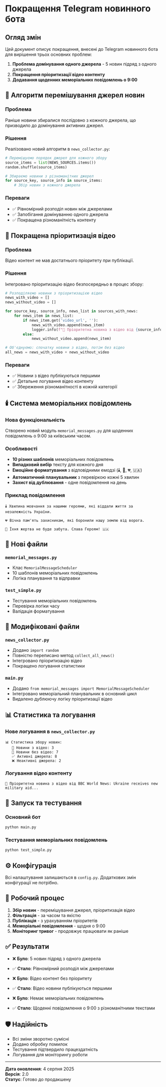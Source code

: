# Покращення Telegram новинного бота

## Огляд змін

Цей документ описує покращення, внесені до Telegram новинного бота для вирішення трьох основних проблем:

1. **Проблема домінування одного джерела** - 5 новин підряд з одного джерела
2. **Покращення пріоритизації відео контенту**
3. **Додавання щоденних меморіальних повідомлень о 9:00**

## 🔄 Алгоритм перемішування джерел новин

### Проблема
Раніше новини збиралися послідовно з кожного джерела, що призводило до домінування активних джерел.

### Рішення
Реалізовано новий алгоритм в `news_collector.py`:

```python
# Перемішуємо порядок джерел для кожного збору
source_items = list(NEWS_SOURCES.items())
random.shuffle(source_items)

# Збираємо новини з різноманітних джерел
for source_key, source_info in source_items:
    # Збір новин з кожного джерела
```

### Переваги
- ✅ Рівномірний розподіл новин між джерелами
- ✅ Запобігання домінуванню одного джерела
- ✅ Покращена різноманітність контенту

## 🎥 Покращена пріоритизація відео

### Проблема
Відео контент не мав достатнього пріоритету при публікації.

### Рішення
Інтегровано пріоритизацію відео безпосередньо в процес збору:

```python
# Розподіляємо новини з пріоритизацією відео
news_with_video = []
news_without_video = []

for source_key, source_info, news_list in sources_with_news:
    for news_item in news_list:
        if news_item.get('video_url', ''):
            news_with_video.append(news_item)
            logger.info(f"🎥 Пріоритетна новина з відео від {source_info['name']}")
        else:
            news_without_video.append(news_item)

# Об'єднуємо: спочатку новини з відео, потім без відео
all_news = news_with_video + news_without_video
```

### Переваги
- ✅ Новини з відео публікуються першими
- ✅ Детальне логування відео контенту
- ✅ Збереження різноманітності в кожній категорії

## 🕯️ Система меморіальних повідомлень

### Нова функціональність
Створено новий модуль `memorial_messages.py` для щоденних повідомлень о 9:00 за київським часом.

### Особливості
- **10 різних шаблонів** меморіальних повідомлень
- **Випадковий вибір** тексту для кожного дня
- **Емоційне форматування** з відповідними емодзі (🕯️, 🙏, 💔, 🇺🇦)
- **Автоматичний планувальник** з перевіркою кожні 5 хвилин
- **Захист від дублювання** - одне повідомлення на день

### Приклад повідомлення
```
🕯️ Хвилина мовчання за нашими героями, які віддали життя за незалежність України.

💔 Вічна пам'ять захисникам, які боронили нашу землю від ворога.

🙏 Їхня жертва не буде забута. Слава Героям! 🇺🇦
```

## 📁 Нові файли

### `memorial_messages.py`
- Клас `MemorialMessageScheduler`
- 10 шаблонів меморіальних повідомлень
- Логіка планування та відправки

### `test_simple.py`
- Тестування меморіальних повідомлень
- Перевірка логіки часу
- Валідація форматування

## 🔧 Модифіковані файли

### `news_collector.py`
- Додано `import random`
- Повністю переписано метод `collect_all_news()`
- Інтегровано пріоритизацію відео
- Покращено логування статистики

### `main.py`
- Додано `from memorial_messages import MemorialMessageScheduler`
- Інтегровано меморіальний планувальник в основний цикл
- Видалено дублюючу логіку пріоритизації відео

## 📊 Статистика та логування

### Нове логування в `news_collector.py`
```
📊 Статистика збору новин:
   🎥 Новини з відео: 3
   📰 Новини без відео: 7
   ✅ Активні джерела: 8
   ❌ Неактивні джерела: 2
```

### Логування відео контенту
```
🎥 Пріоритетна новина з відео від BBC World News: Ukraine receives new military aid...
```

## 🚀 Запуск та тестування

### Основний бот
```bash
python main.py
```

### Тестування меморіальних повідомлень
```bash
python test_simple.py
```

## ⚙️ Конфігурація

Всі налаштування залишаються в `config.py`. Додаткових змін конфігурації не потрібно.

## 🔄 Робочий процес

1. **Збір новин** - перемішування джерел, пріоритизація відео
2. **Фільтрація** - за часом та якістю
3. **Публікація** - з урахуванням пріоритетів
4. **Меморіальні повідомлення** - щодня о 9:00
5. **Моніторинг тривог** - продовжує працювати як раніше

## ✅ Результати

- ❌ **Було**: 5 новин підряд з одного джерела
- ✅ **Стало**: Рівномірний розподіл між джерелами

- ❌ **Було**: Відео контент без пріоритету
- ✅ **Стало**: Відео новини публікуються першими

- ❌ **Було**: Немає меморіальних повідомлень
- ✅ **Стало**: Щоденні повідомлення о 9:00 з різноманітними текстами

## 🛡️ Надійність

- Всі зміни зворотно сумісні
- Додано обробку помилок
- Тестування підтвердило працездатність
- Логування для моніторингу роботи

---

**Дата оновлення**: 4 серпня 2025  
**Версія**: 2.0  
**Статус**: Готово до продакшену